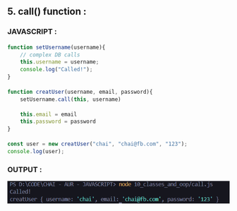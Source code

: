 ## 5. call() function :

### JAVASCRIPT :
``` js
function setUsername(username){
    // complex DB calls
    this.username = username;
    console.log("Called!");
}

function creatUser(username, email, password){
    setUsername.call(this, username)

    this.email = email
    this.password = password    
}

const user = new creatUser("chai", "chai@fb.com", "123");
console.log(user);
```

### OUTPUT :
![alt text](image-2.png)